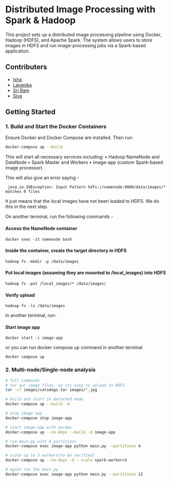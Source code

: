 # Distributed Image Processing with Spark & Hadoop

This project sets up a distributed image processing pipeline using Docker, Hadoop (HDFS), and Apache Spark. The system allows users to store images in HDFS and run image-processing jobs via a Spark-based application.

## Contributers 
- [Isha](https://github.com/isha-234)
- [Lavanika](https://github.com/lava-nika)
- [Sri Ram](https://github.com/srirambandi)
- [Siva](https://github.com/siva)


## Getting Started

### 1. Build and Start the Docker Containers

Ensure Docker and Docker Compose are installed. Then run:

```bash
docker-compose up --build
```

This will start all necessary services including:
	•	Hadoop NameNode and DataNode
	•	Spark Master and Workers
	•	image-app (custom Spark-based image processor)

This will also give an error saying - 
```commandline
 java.io.IOException: Input Pattern hdfs://namenode:9000/data/images/* matches 0 files
```

It just means that the local images have not been loaded to HDFS. We do this in the next step.

On another terminal, run the following commands - 
#### Access the NameNode container
```
docker exec -it namenode bash
```
#### Inside the container, create the target directory in HDFS
```
hadoop fs -mkdir -p /data/images
```
#### Put local images (assuming they are mounted to /local_images) into HDFS

```
hadoop fs -put /local_images/* /data/images/
```

#### Verify upload
```
hadoop fs -ls /data/images

```
In another terminal, run-
#### Start image app
```
docker start -i image-app

```
or you can run docker compose up command in another terminal
```commandline
docker compose up
```
### 2. Multi-node/Single-node analysis

```bash
# full commands
# tar our image files, so its easy to upload to HDFS
tar -cf images/catsdogs.tar images/*.jpg

# build and start in detached mode
docker-compose up --build -d

# stop image app
docker-compose stop image-app

# start image-app with params
docker-compose up --no-deps --build -d image-app

# run main.py with 4 partitions
docker-compose exec image-app python main.py --partitions 4

# scale up to 3 workers(to be verified)
docker-compose up --no-deps -d --scale spark-worker=3

# again run the main.py
docker-compose exec image-app python main.py --partitions 12
```
